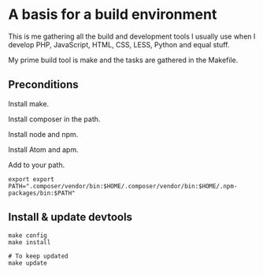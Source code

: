 A basis for a build environment
===================================

This is me gathering all the build and development tools I usually use when I develop PHP, JavaScript, HTML, CSS, LESS, Python and equal stuff.

My prime build tool is make and the tasks are gathered in the Makefile.



Preconditions
-----------------------------------

Install make.

Install composer in the path.

Install node and npm.

Install Atom and apm.

Add to your path.

```
export export PATH=".composer/vendor/bin:$HOME/.composer/vendor/bin:$HOME/.npm-packages/bin:$PATH"
```



Install & update devtools
-----------------------------------

```
make config
make install

# To keep updated
make update
```
